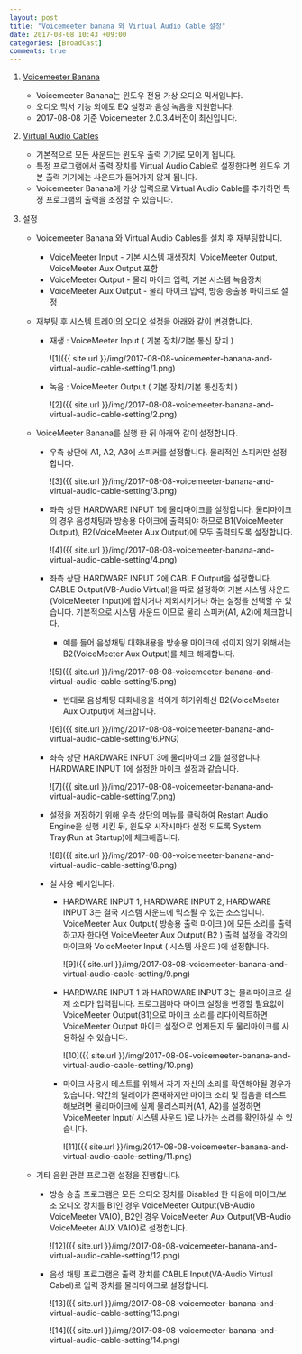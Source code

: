 ```yaml
---
layout: post
title: "Voicemeeter banana 와 Virtual Audio Cable 설정"
date: 2017-08-08 10:43 +09:00
categories: [BroadCast]
comments: true
---
```


1. [Voicemeeter Banana](http://www.vb-audio.com/Voicemeeter/banana.htm)

   * Voicemeeter Banana는 윈도우 전용 가상 오디오 믹서입니다. 
   * 오디오 믹서 기능 외에도 EQ 설정과 음성 녹음을 지원합니다.
   * 2017-08-08 기준 Voicemeeter 2.0.3.4버전이 최신입니다.

2. [Virtual Audio Cables](http://www.vb-audio.com/Cable/index.htm)

   * 기본적으로 모든 사운드는 윈도우 출력 기기로 모이게 됩니다.
   * 특정 프로그램에서 출력 장치를 Virtual Audio Cable로 설정한다면 윈도우 기본 출력 기기에는 사운드가 들어가지 않게 됩니다.
   * Voicemeeter Banana에 가상 입력으로 Virtual Audio Cable를 추가하면 특정 프로그램의 출력을 조정할 수 있습니다.

3. 설정

   * Voicemeeter Banana 와 Virtual Audio Cables를 설치 후 재부팅합니다.

     * VoiceMeeter Input - 기본 시스템 재생장치, VoiceMeeter Output, VoiceMeeter Aux Output 포함
     * VoiceMeeter Output - 물리 마이크 입력, 기본 시스템 녹음장치
     * VoiceMeeter Aux Output - 물리 마이크 입력, 방송 송출용 마이크로 설정

   * 재부팅 후 시스템 트레이의 오디오 설정을 아래와 같이 변경합니다.

     * 재생 : VoiceMeeter Input ( 기본 장치/기본 통신 장치 )

       ![1]({{ site.url }}/img/2017-08-08-voicemeeter-banana-and-virtual-audio-cable-setting/1.png)

     * 녹음 : VoiceMeeter Output ( 기본 장치/기본 통신장치 )

       ![2]({{ site.url }}/img/2017-08-08-voicemeeter-banana-and-virtual-audio-cable-setting/2.png)

   * VoiceMeeter Banana를 실행 한 뒤 아래와 같이 설정합니다.

     * 우측 상단에 A1, A2, A3에 스피커를 설정합니다. 물리적인 스피커만 설정합니다.

       ![3]({{ site.url }}/img/2017-08-08-voicemeeter-banana-and-virtual-audio-cable-setting/3.png)

     * 좌측 상단 HARDWARE INPUT 1에 물리마이크를 설정합니다. 물리마이크의 경우 음성채팅과 방송용 마이크에 출력되야 하므로 B1(VoiceMeeter Output), B2(VoiceMeeter Aux Output)에 모두 출력되도록 설정합니다.

       ![4]({{ site.url }}/img/2017-08-08-voicemeeter-banana-and-virtual-audio-cable-setting/4.png)

     * 좌측 상단 HARDWARE INPUT 2에 CABLE Output을 설정합니다. CABLE Output(VB-Audio Virtual)을 따로 설정하여 기본 시스템 사운드(VoiceMeeter Input)에 합치거나 제외시키거나 하는 설정을 선택할 수 있습니다. 기본적으로 시스템 사운드 이므로 물리 스피커(A1, A2)에 체크합니다.

       * 예를 들어 음성채팅 대화내용을 방송용 마이크에 섞이지 않기 위해서는 B2(VoiceMeeter Aux Output)를 체크 해제합니다.

       ![5]({{ site.url }}/img/2017-08-08-voicemeeter-banana-and-virtual-audio-cable-setting/5.png)

       * 반대로 음성채팅 대화내용을 섞이게 하기위해선 B2(VoiceMeeter Aux Output)에 체크합니다.

       ![6]({{ site.url }}/img/2017-08-08-voicemeeter-banana-and-virtual-audio-cable-setting/6.PNG)

     * 좌측 상단 HARDWARE INPUT 3에 물리마이크 2를 설정합니다. HARDWARE INPUT 1에 설정한 마이크 설정과 같습니다.

       ![7]({{ site.url }}/img/2017-08-08-voicemeeter-banana-and-virtual-audio-cable-setting/7.png)

     * 설정을 저장하기 위해 우측 상단의 메뉴를 클릭하여 Restart Audio Engine을 실행 시킨 뒤, 윈도우 시작시마다 설정 되도록 System Tray(Run at Startup)에 체크해줍니다.

       ![8]({{ site.url }}/img/2017-08-08-voicemeeter-banana-and-virtual-audio-cable-setting/8.png)

     * 실 사용 예시입니다.

       * HARDWARE INPUT 1, HARDWARE INPUT 2, HARDWARE INPUT 3는 결국 시스템 사운드에 믹스될 수 있는 소스입니다. VoiceMeeter Aux Output( 방송용 출력 마이크 )에 모든 소리를 출력하고자 한다면 VoiceMeeter Aux Output( B2 ) 출력 설정을 각각의 마이크와 VoiceMeeter Input ( 시스템 사운드 )에 설정합니다.

         ![9]({{ site.url }}/img/2017-08-08-voicemeeter-banana-and-virtual-audio-cable-setting/9.png)

       * HARDWARE INPUT 1 과 HARDWARE INPUT 3는 물리마이크로 실제 소리가 입력됩니다. 프로그램마다 마이크 설정을 변경할 필요없이 VoiceMeeter Output(B1)으로 마이크 소리를 리다이렉트하면 VoiceMeeter Output 마이크 설정으로 언제든지 두 물리마이크를 사용하실 수 있습니다.

         ![10]({{ site.url }}/img/2017-08-08-voicemeeter-banana-and-virtual-audio-cable-setting/10.png)

       * 마이크 사용시 테스트를 위해서 자기 자신의 소리를 확인해야될 경우가 있습니다. 약간의 딜레이가 존재하지만 마이크 소리 및 잡음을 테스트해보려면 물리마이크에 실제 물리스피커(A1, A2)를 설정하면 VoiceMeeter Input( 시스템 사운드 )로 나가는 소리를 확인하실 수 있습니다.

         ![11]({{ site.url }}/img/2017-08-08-voicemeeter-banana-and-virtual-audio-cable-setting/11.png)

   * 기타 음원 관련 프로그램 설정을 진행합니다.

     * 방송 송출 프로그램은 모든 오디오 장치를 Disabled 한 다음에 마이크/보조 오디오 장치를 B1인 경우 VoiceMeeter Output(VB-Audio VoiceMeeter VAIO), B2인 경우 VoiceMeeter Aux Output(VB-Audio VoiceMeeter AUX VAIO)로 설정합니다.

       ![12]({{ site.url }}/img/2017-08-08-voicemeeter-banana-and-virtual-audio-cable-setting/12.png)

     * 음성 채팅 프로그램은 출력 장치를 CABLE Input(VA-Audio Virtual Cabel)로 입력 장치를 물리마이크로 설정합니다.

       ![13]({{ site.url }}/img/2017-08-08-voicemeeter-banana-and-virtual-audio-cable-setting/13.png)

       ![14]({{ site.url }}/img/2017-08-08-voicemeeter-banana-and-virtual-audio-cable-setting/14.png)

     ​

     ​
